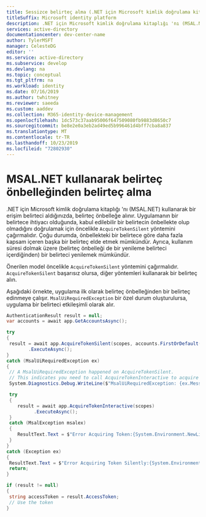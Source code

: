 ```yaml
---
title: Sessizce belirteç alma (.NET için Microsoft kimlik doğrulama kitaplığı)
titleSuffix: Microsoft identity platform
description: .NET için Microsoft kimlik doğrulama kitaplığı 'nı (MSAL.NET) kullanarak bir erişim belirtecini sessizce (belirteç önbelleğinden) nasıl edinebileceğinizi öğrenin.
services: active-directory
documentationcenter: dev-center-name
author: TylerMSFT
manager: CelesteDG
editor: ''
ms.service: active-directory
ms.subservice: develop
ms.devlang: na
ms.topic: conceptual
ms.tgt_pltfrm: na
ms.workload: identity
ms.date: 07/16/2019
ms.author: twhitney
ms.reviewer: saeeda
ms.custom: aaddev
ms.collection: M365-identity-device-management
ms.openlocfilehash: 1dc573c37aab95006f647509080fb9883d8650c7
ms.sourcegitcommit: be8e2e0a3eb2ad49ed5b996461d4bff7cba8a837
ms.translationtype: MT
ms.contentlocale: tr-TR
ms.lasthandoff: 10/23/2019
ms.locfileid: "72802930"
---
```

# <a name="get-a-token-from-the-token-cache-using-msalnet"></a>MSAL.NET kullanarak belirteç önbelleğinden belirteç alma

.NET için Microsoft kimlik doğrulama kitaplığı 'nı (MSAL.NET) kullanarak bir erişim belirteci aldığınızda, belirteç önbelleğe alınır. Uygulamanın bir belirtece ihtiyacı olduğunda, kabul edilebilir bir belirtecin önbellekte olup olmadığını doğrulamak için öncelikle `AcquireTokenSilent` yöntemini çağırmalıdır. Çoğu durumda, önbellekteki bir belirtece göre daha fazla kapsam içeren başka bir belirteç elde etmek mümkündür. Ayrıca, kullanım süresi dolmak üzere (belirteç önbelleği de bir yenileme belirteci içerdiğinden) bir belirteci yenilemek mümkündür.

Önerilen model öncelikle `AcquireTokenSilent` yöntemini çağırmalıdır.  `AcquireTokenSilent` başarısız olursa, diğer yöntemleri kullanarak bir belirteç alın.

Aşağıdaki örnekte, uygulama ilk olarak belirteç önbelleğinden bir belirteç edinmeye çalışır.  `MsalUiRequiredException` bir özel durum oluşturulursa, uygulama bir belirteci etkileşimli olarak alır. 

```csharp
AuthenticationResult result = null;
var accounts = await app.GetAccountsAsync();

try
{
 result = await app.AcquireTokenSilent(scopes, accounts.FirstOrDefault())
        .ExecuteAsync();
}
catch (MsalUiRequiredException ex)
{
 // A MsalUiRequiredException happened on AcquireTokenSilent.
 // This indicates you need to call AcquireTokenInteractive to acquire a token
 System.Diagnostics.Debug.WriteLine($"MsalUiRequiredException: {ex.Message}");

 try
 {
    result = await app.AcquireTokenInteractive(scopes)
          .ExecuteAsync();
 }
 catch (MsalException msalex)
 {
    ResultText.Text = $"Error Acquiring Token:{System.Environment.NewLine}{msalex}";
 }
}
catch (Exception ex)
{
 ResultText.Text = $"Error Acquiring Token Silently:{System.Environment.NewLine}{ex}";
 return;
}

if (result != null)
{
 string accessToken = result.AccessToken;
 // Use the token
}
```
